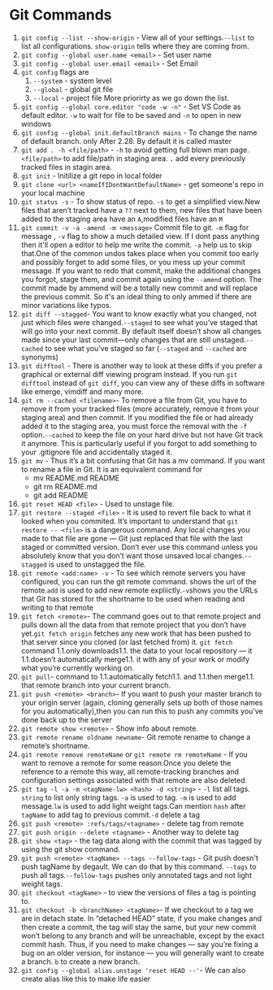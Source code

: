 # Git Commands

1. `git config --list --show-origin` - View all of your settings.`--list` to list all configurations. `show-origin` tells where they are coming from.
1. `git config --global user.name <email>` - Set user name
1. `git config --global user.email <email>` - Set Email
1. `git config` flags are
   1. `--system` - system level
   2. `--global` - global git file
   3. `--local` - project file
      More priorirty as we go down the list.
1. `git config --global core.editor "code -w -n"` - Set VS Code as default editor. `-w` to wait for file to be saved and `-n` to open in new windows
1. `git config --global init.defaultBranch mains` - To change the name of default branch. only After 2.28. By default it is called master
1. `git add . -h <file/path>` - `-h` to avoid getting full blown man page. `<file/path>` to add file/path in staging area. **`.`** add every previously tracked files in stagin area.
1. `git init` - Initilize a git repo in local folder
1. `git clone <url> <nameIfIDontWantDefaultName>` - get someone's repo in your local machine
1. `git status -s` - To show status of repo. `-s` to get a simplified view.New files that aren’t tracked have a `??` next to them, new files that have been added to the staging area have an `A`,modified files have an `M`
1. `git commit -v -a -amend -m <message>` Commit file to git. `-m` flag for message , `-v` flag to show a much detailed view. If I dont pass anything then it'll open a editor to help me write the commit. `-a` help us to skip that.One of the common undos takes place when you commit too early and possibly forget to add some files, or you mess up your commit message. If you want to redo that commit, make the additional changes you forgot, stage them, and commit again using the `--amend` option. The commit made by ammend will be a totally new commit and will replace the previous commit. So it's an ideal thing to only ammed if there are minor variations like typos.
1. `git diff --stagged`- You want to know exactly what you changed, not just which files were changed.`--staged` to see what you’ve staged that will go into your next commit. By default itself doesn’t show all changes made since your last commit—only changes that are still unstaged.`--cached` to see what you’ve staged so far (`--staged` and `--cached` are synonyms)
1. `git difftool` - There is another way to look at these diffs if you prefer a graphical or external diff viewing program instead. If you run `git difftool` instead of `git diff`, you can view any of these diffs in software like emerge, vimdiff and many more.
1. `git rm --cached <filename>`- To remove a file from Git, you have to remove it from your tracked files (more accurately, remove it from your staging area) and then commit. If you modified the file or had already added it to the staging area, you must force the removal with the `-f` option.`--cached` to keep the file on your hard drive but not have Git track it anymore. This is particularly useful if you forgot to add something to your .gitignore file and accidentally staged it.
1. `git mv` - Thus it’s a bit confusing that Git has a mv command. If you want to rename a file in Git. It is an equivalent command for
   - mv README.md README
   - git rm README.md
   - git add README
1. `git reset HEAD <file>` - Used to unstage file.
1. `git restore --staged <file>` - It is used to revert file back to what it looked when you commited. It’s important to understand that `git restore -- <file>` is a dangerous command. Any local changes you made to that file are gone — Git just replaced that file with the last staged or committed version. Don’t ever use this command unless you absolutely know that you don’t want those unsaved local changes.`--stagged` is used to unstagged the file.
1. `git remote <add:name> -v` - To see which remote servers you have configured, you can run the git remote command. shows the url of the remote.`add` is used to add new remote expliictly.`-v`shows you the URLs that Git has stored for the shortname to be used
   when reading and writing to that remote
1. `git fetch <remote>`- The command goes out to that remote project and pulls down all the data from that remote project that you don’t have yet.`git fetch origin` fetches any new work that has been pushed to that server since you cloned (or last fetched from) it. `git fetch` command 1.1.only downloads1.1. the data to your local repository — it 1.1.doesn’t automatically merge1.1. it with any of your work or modify what you’re currently working on.
1. `git pull`- command to 1.1.automatically fetch1.1. and 1.1.then merge1.1. that remote branch into your current branch.
1. `git push <remote> <branch>`- If you want to push your master branch to your origin server (again, cloning generally sets up both of those names for you automatically),then you can run this to push any commits you’ve done back up to the server
1. `git remote show <remote>` - Show info about remote.
1. `git remote rename oldname newname`- Git remote rename to change a remote’s shortname.
1. `git remote remove remoteName` or `git remote rm remoteName` - If you want to remove a remote for some reason.Once you delete the reference to a remote this way, all remote-tracking branches and configuration settings associated with that remote are also deleted.
1. `git tag -l -a -m <tagName-lw> <hash> -d <string>` - `-l` list all tags. `string` to list only string tags. `-a` is used to tag. `-m` is used to add message.`lw` is used to add light weight tags.Can mention `hash` after `tagName` to add tag to previous commit.`-d` delete a tag
1. `git push <remote> :refs/tags/<tagname>` - delete tag from remote
1. `git push origin --delete <tagname>` - Another way to delete tag
1. `git show <tag>` - the tag data along with the commit that was tagged by using the git show command.
1. `git push <remote> <tagName> --tags --follow-tags` - Git push doesn't push tagName by degault. We can do that by this command. `--tags` to push all tags.`--follow-tags` pushes only annotated tags and not light weight tags.
1. `git checkout <tagName>` - to view the versions of files a tag is pointing to.
1. `git checkout -b <branchName> <tagName>`- If we checkout to a tag we are in detach state. In “detached HEAD” state, if you make changes and then create a commit, the tag will stay the same, but your new commit won’t belong to any branch and will be unreachable, except by the exact commit hash. Thus, if you need to make changes — say you’re fixing a bug on an older version, for instance — you will generally want to create a branch. `b` to create a new branch.
1. `git config --global alias.unstage 'reset HEAD --'`- We can also create alias like this to make life easier
